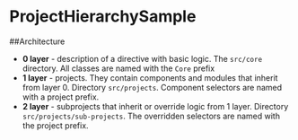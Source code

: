 # ProjectHierarchySample

##Architecture
- **0 layer** - description of a directive with basic logic. The `src/core` directory. All classes are named with the `Core` prefix
- **1 layer** - projects. They contain components and modules that inherit from layer 0. Directory `src/projects`. Component selectors are named with a project prefix.
- **2 layer** - subprojects that inherit or override logic from 1 layer. Directory `src/projects/sub-projects`. The overridden selectors are named with the project prefix.
